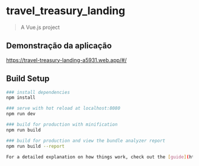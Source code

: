 # travel_treasury_landing

> A Vue.js project

## Demonstração da aplicação
 https://travel-treasury-landing-a5931.web.app/#/

## Build Setup

``` bash
### install dependencies
npm install

### serve with hot reload at localhost:8080
npm run dev

### build for production with minification
npm run build

### build for production and view the bundle analyzer report
npm run build --report

For a detailed explanation on how things work, check out the [guide](http://vuejs-templates.github.io/webpack/) and [docs for vue-loader](http://vuejs.github.io/vue-loader).
